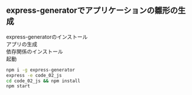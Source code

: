 ## express-generatorでアプリケーションの雛形の生成

<p>
express-generatorのインストール<br/>
アプリの生成<br/>
依存関係のインストール<br/>
起動<br/>
</p>

```sh
npm i -g express-generator
express -e code_02_js
cd code_02_js && npm install
npm start
```






